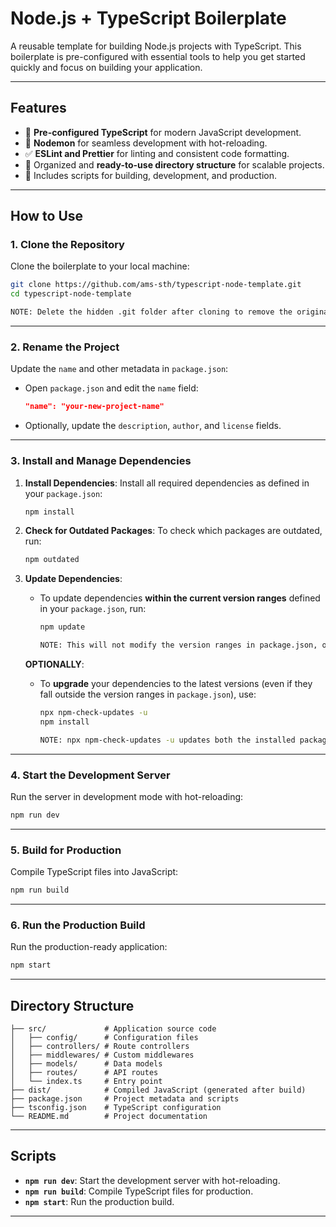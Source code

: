 # **Node.js + TypeScript Boilerplate**

A reusable template for building Node.js projects with TypeScript. This boilerplate is pre-configured with essential tools to help you get started quickly and focus on building your application.

---

## **Features**
- 🚀 **Pre-configured TypeScript** for modern JavaScript development.
- 🔄 **Nodemon** for seamless development with hot-reloading.
- ✅ **ESLint and Prettier** for linting and consistent code formatting.
- 📂 Organized and **ready-to-use directory structure** for scalable projects.
- 🌟 Includes scripts for building, development, and production.

---

## **How to Use**

### **1. Clone the Repository**
Clone the boilerplate to your local machine:
```bash
git clone https://github.com/ams-sth/typescript-node-template.git
cd typescript-node-template

NOTE: Delete the hidden .git folder after cloning to remove the original repository link, then add your own GitHub repository link as the remote.. 
```

---

### **2. Rename the Project**
Update the `name` and other metadata in `package.json`:
- Open `package.json` and edit the `name` field:
  ```json
  "name": "your-new-project-name"
  ```
- Optionally, update the `description`, `author`, and `license` fields.

---

### **3. Install and Manage Dependencies**
1. **Install Dependencies**:
   Install all required dependencies as defined in your `package.json`:
   ```bash
   npm install
   ```

2. **Check for Outdated Packages**:
   To check which packages are outdated, run:
   ```bash
   npm outdated
   ```

3. **Update Dependencies**:
   - To update dependencies **within the current version ranges** defined in your `package.json`, run:
     ```bash
     npm update

     NOTE: This will not modify the version ranges in package.json, only the installed packages in node_modules.
     ```
    **OPTIONALLY**:
   - To **upgrade** your dependencies to the latest versions (even if they fall outside the version ranges in `package.json`), use:
     ```bash
     npx npm-check-updates -u
     npm install

     NOTE: npx npm-check-updates -u updates both the installed packages and the version ranges in package.json to the latest versions.
     ```
---

### **4. Start the Development Server**
Run the server in development mode with hot-reloading:
```bash
npm run dev
```

---

### **5. Build for Production**
Compile TypeScript files into JavaScript:
```bash
npm run build
```

---

### **6. Run the Production Build**
Run the production-ready application:
```bash
npm start
```

---

## **Directory Structure**
```
├── src/             # Application source code
│   ├── config/      # Configuration files
│   ├── controllers/ # Route controllers
│   ├── middlewares/ # Custom middlewares
│   ├── models/      # Data models
│   ├── routes/      # API routes
│   └── index.ts     # Entry point
├── dist/            # Compiled JavaScript (generated after build)
├── package.json     # Project metadata and scripts
├── tsconfig.json    # TypeScript configuration
└── README.md        # Project documentation
```

---

## **Scripts**
- **`npm run dev`**: Start the development server with hot-reloading.
- **`npm run build`**: Compile TypeScript files for production.
- **`npm start`**: Run the production build.

---

